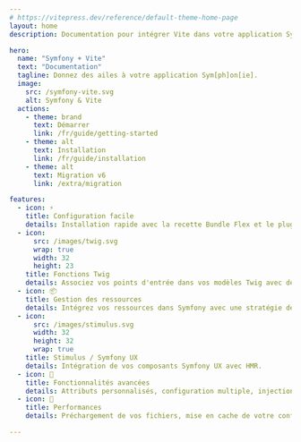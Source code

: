 ```yaml
---
# https://vitepress.dev/reference/default-theme-home-page
layout: home
description: Documentation pour intégrer Vite dans votre application Symfony.

hero:
  name: "Symfony + Vite"
  text: "Documentation"
  tagline: Donnez des ailes à votre application Sym[ph]on[ie].
  image:
    src: /symfony-vite.svg
    alt: Symfony & Vite
  actions:
    - theme: brand
      text: Démarrer
      link: /fr/guide/getting-started
    - theme: alt
      text: Installation
      link: /fr/guide/installation
    - theme: alt
      text: Migration v6
      link: /extra/migration

features:
  - icon: ⚡️
    title: Configuration facile
    details: Installation rapide avec la recette Bundle Flex et le plugin Vite préconfiguré.
  - icon:
      src: /images/twig.svg
      wrap: true
      width: 32
      height: 23
    title: Fonctions Twig
    details: Associez vos points d'entrée dans vos modèles Twig avec des fonctions Twig.
  - icon: 📦
    title: Gestion des ressources
    details: Intégrez vos ressources dans Symfony avec une stratégie de version d'asset personnalisée.
  - icon:
      src: /images/stimulus.svg
      width: 32
      height: 32
      wrap: true
    title: Stimulus / Symfony UX
    details: Intégration de vos composants Symfony UX avec HMR.
  - icon: 🧩
    title: Fonctionnalités avancées
    details: Attributs personnalisés, configuration multiple, injection de dépendances.
  - icon: 🚀
    title: Performances
    details: Préchargement de vos fichiers, mise en cache de votre configuration.

---
```


